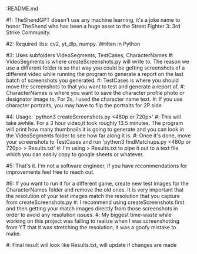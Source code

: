 :README.md

#1: TheShendGPT doesn't use any machine learning, it's a joke name to honor TheShend who has been a huge asset to the Street Fighter 3: 3rd Strike Community.

#2: Required libs: cv2, yt_dlp, numpy. Written in Python

#3: Uses subfolders VideoSegments, TestCases, CharacterNames
#:	VideoSegments is where createScreenshots.py will write to. The reason we use a different folder is so that way you could be getting screenshots of a different video while running the program to generate a report on the last batch of screenshots you generated.
#:	TestCases is where you should move the screenshots to that you want to test and generate a report of.
#:	CharacterNames is where you want to save the character profile photo or designator image to. For 3s, I used the character name text.
#:	If you use character portraits, you may have to flip the portraits for 2P side

#4: Usage: 'python3 createScreenshots.py <URL> <480p or 720p>'
#:	This will take awhile. For a 3 hour video,it took roughly 13.5 minutes. The program will print how many thumbnails it is going to generate and you can look in the VideoSegments folder to see how far along it is.
#:	Once it's done, move your screenshots to TestCases and run 'python3 findMatchups.py <URL> <480p or 720p> > Results.txt' 
#:	I'm using > Results.txt to pipe it out to a text file which you can easily copy to google sheets or whatever.

#5:	That's it. I'm not a software engineer, if you have recommendations for improvements feel free to reach out.

#6: If you want to run it for a different game, create new test images for the CharacterNames folder and remove the old ones. It is very important that the resolution of your test images match the resolution that you capture from createScreenshots.py
#:	I recommend using createScreenshots first and then getting your match images directly from those screenshots in order to avoid any resolution issues.
#:	My biggest time-waste while working on this project was failing to realize when I was screenshotting from YT that it was stretching the resolution, it was a goofy mistake to make.

#: Final result will look like Results.txt, will update if changes are made